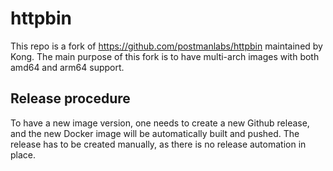 # httpbin

This repo is a fork of https://github.com/postmanlabs/httpbin maintained by Kong. The main purpose of this fork is to have multi-arch images with both amd64 and arm64 support.

## Release procedure

To have a new image version, one needs to create a new Github release, and the new Docker image will be automatically built and pushed. The release has to be created manually, as there is no release automation in place.

